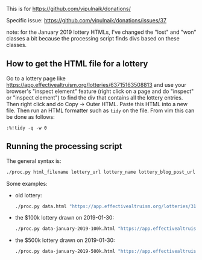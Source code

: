 This is for https://github.com/vipulnaik/donations/

Specific issue: https://github.com/vipulnaik/donations/issues/37

note: for the January 2019 lottery HTMLs, I've changed the "lost" and "won"
classes a bit because the processing script finds divs based on these classes.

## How to get the HTML file for a lottery

Go to a lottery page like
https://app.effectivealtruism.org/lotteries/63715163508813 and use your
browser's "inspect element" feature (right click on a page and do "inspect" or
"inspect element") to find the div that contains all the lottery entries. Then
right click and do Copy → Outer HTML. Paste this HTML into a new file. Then run
an HTML formatter such as `tidy` on the file. From vim this can be done as
follows:

```vim
:%!tidy -q -w 0
```

## Running the processing script

The general syntax is:

```bash
./proc.py html_filename lottery_url lottery_name lottery_blog_post_url
```

Some examples:

* old lottery:

  ```bash
  ./proc.py data.html "https://app.effectivealtruism.org/lotteries/31553453298138" 'January 2018 $100k lottery' "http://effective-altruism.com/ea/1ip/announcing_the_2017_donor_lottery/"
  ```

* the $100k lottery drawn on 2019-01-30:

  ```bash
  ./proc.py data-january-2019-100k.html "https://app.effectivealtruism.org/lotteries/63715163508812" 'January 2019 $100k lottery' "https://forum.effectivealtruism.org/posts/nuzcbhk2JYMkALHke/donor-lottery-2018-is-live"
  ```

* the $500k lottery drawn on 2019-01-30:

  ```bash
  ./proc.py data-january-2019-500k.html "https://app.effectivealtruism.org/lotteries/63715163508813" 'January 2019 $500k lottery' "https://forum.effectivealtruism.org/posts/nuzcbhk2JYMkALHke/donor-lottery-2018-is-live"
  ```
